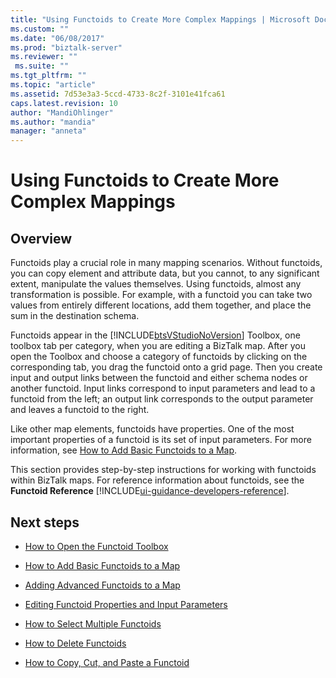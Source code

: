 ```yaml
---
title: "Using Functoids to Create More Complex Mappings | Microsoft Docs"
ms.custom: ""
ms.date: "06/08/2017"
ms.prod: "biztalk-server"
ms.reviewer: ""
 ms.suite: ""
ms.tgt_pltfrm: ""
ms.topic: "article"
ms.assetid: 7d53e3a3-5ccd-4733-8c2f-3101e41fca61
caps.latest.revision: 10
author: "MandiOhlinger"
ms.author: "mandia"
manager: "anneta"
---
```

# Using Functoids to Create More Complex Mappings

## Overview
Functoids play a crucial role in many mapping scenarios. Without functoids, you can copy element and attribute data, but you cannot, to any significant extent, manipulate the values themselves. Using functoids, almost any transformation is possible. For example, with a functoid you can take two values from entirely different locations, add them together, and place the sum in the destination schema.  
  
 Functoids appear in the [!INCLUDE[btsVStudioNoVersion](../includes/btsvstudionoversion-md.md)] Toolbox, one toolbox tab per category, when you are editing a BizTalk map. After you open the Toolbox and choose a category of functoids by clicking on the corresponding tab, you drag the functoid onto a grid page. Then you create input and output links between the functoid and either schema nodes or another functoid. Input links correspond to input parameters and lead to a functoid from the left; an output link corresponds to the output parameter and leaves a functoid to the right.  
  
 Like other map elements, functoids have properties. One of the most important properties of a functoid is its set of input parameters. For more information, see [How to Add Basic Functoids to a Map](../core/how-to-add-basic-functoids-to-a-map.md).  
  
 This section provides step-by-step instructions for working with functoids within BizTalk maps. For reference information about functoids, see the **Functoid Reference** [!INCLUDE[ui-guidance-developers-reference](../includes/ui-guidance-developers-reference.md)].
  
## Next steps 
  
-   [How to Open the Functoid Toolbox](../core/how-to-open-the-functoid-toolbox.md)  
  
-   [How to Add Basic Functoids to a Map](../core/how-to-add-basic-functoids-to-a-map.md)  
  
-   [Adding Advanced Functoids to a Map](../core/adding-advanced-functoids-to-a-map.md)  
  
-   [Editing Functoid Properties and Input Parameters](../core/editing-functoid-properties-and-input-parameters.md)  
  
-   [How to Select Multiple Functoids](../core/how-to-select-multiple-functoids.md)  
  
-   [How to Delete Functoids](../core/how-to-delete-functoids.md)  
  
-   [How to Copy, Cut, and Paste a Functoid](../core/how-to-copy-cut-and-paste-a-functoid.md)